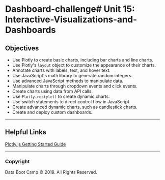 # Dashboard-challenge# Unit 15: Interactive-Visualizations-and-Dashboards

## Objectives

* Use Plotly to create basic charts, including bar charts and line charts.
* Use Plotly's `layout` object to customize the appearance of their charts.
* Annotate charts with labels, text, and hover text.
* Use JavaScript's math library to generate random integers.
* Use advanced JavaScript methods to manipulate data.
* Manipulate charts through dropdown events and click events.
* Create charts using data from API calls.
* Use `Plotly.restyle()` to create dynamic charts.
* Use switch statements to direct control flow in JavaScript.
* Create advanced dynamic charts, such as candlestick charts.
* Create and deploy custom dashboards.

- - -

## Helpful Links

[Plotly.js Getting Started Guide](https://plot.ly/javascript/getting-started/)

- - -

### Copyright

Data Boot Camp © 2019. All Rights Reserved.